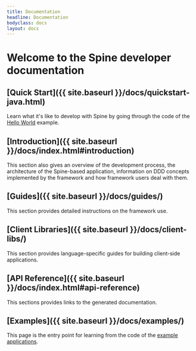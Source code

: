 ```yaml
---
title: Documentation
headline: Documentation
bodyclass: docs
layout: docs
---
```


# Welcome to the Spine developer documentation

## [Quick Start]({{ site.baseurl }}/docs/quickstart-java.html)
Learn what it's like to develop with Spine by going through the code of
the [Hello World](https://github.com/spine-examples/hello) example.

## [Introduction]({{ site.baseurl }}/docs/index.html#introduction)
This section also gives an overview of the development process, the architecture of the Spine-based
application, information on DDD concepts implemented by the framework and how framework
users deal with them.

## [Guides]({{ site.baseurl }}/docs/guides/)
This section provides detailed instructions on the framework use.

## [Client Libraries]({{ site.baseurl }}/docs/client-libs/) 
This section provides language-specific guides for building client-side applications.

## [API Reference]({{ site.baseurl }}/docs/index.html#api-reference)
This sections provides links to the generated documentation.

## [Examples]({{ site.baseurl }}/docs/examples/)
This page is the entry point for learning from the code of
the [example applications](https://github.com/spine-examples/). 
